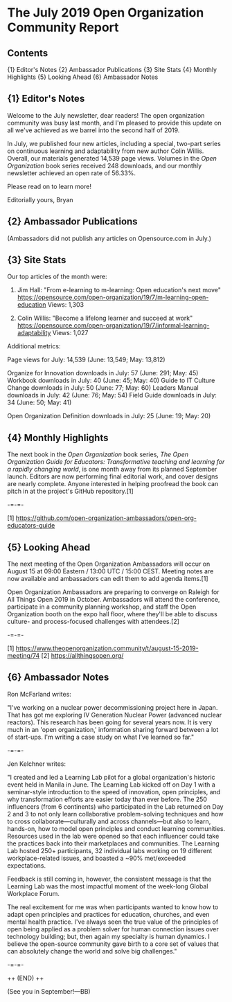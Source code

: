# The July 2019 Open Organization Community Report
## Contents

{1} Editor's Notes
{2} Ambassador Publications
{3} Site Stats
{4} Monthly Highlights
{5} Looking Ahead
{6} Ambassador Notes

## {1} Editor's Notes

Welcome to the July newsletter, dear readers! The open organization community was busy last month, and I'm pleased to provide this update on all we've achieved as we barrel into the second half of 2019.

In July, we published four new articles, including a special, two-part series on continuous learning and adaptability from new author Colin Willis. Overall, our materials generated 14,539 page views. Volumes in the _Open Organization_ book series received 248 downloads, and our monthly newsletter achieved an open rate of 56.33%.

Please read on to learn more!

Editorially yours,
Bryan

## {2} Ambassador Publications

(Ambassadors did not publish any articles on Opensource.com in July.)

## {3} Site Stats

Our top articles of the month were:

1. Jim Hall: "From e-learning to m-learning: Open education's next move"
https://opensource.com/open-organization/19/7/m-learning-open-education
Views: 1,303

2. Colin Willis: "Become a lifelong learner and succeed at work"
https://opensource.com/open-organization/19/7/informal-learning-adaptability
Views: 1,027

Additional metrics:

Page views for July: 14,539 (June: 13,549; May: 13,812)

Organize for Innovation downloads in July: 57 (June: 291; May: 45)
Workbook downloads in July: 40 (June: 45; May: 40)
Guide to IT Culture Change downloads in July: 50 (June: 77; May: 60)
Leaders Manual downloads in July: 42 (June: 76; May: 54)
Field Guide downloads in July: 34 (June: 50; May: 41)

Open Organization Definition downloads in July: 25 (June: 19; May: 20)

## {4} Monthly Highlights

The next book in the _Open Organization_ book series, _The Open Organization Guide for Educators: Transformative teaching and learning for a rapidly changing world_, is one month away from its planned September launch. Editors are now performing final editorial work, and cover designs are nearly complete. Anyone interested in helping proofread the book can pitch in at the project's GitHub repository.[1]

-=-=-

[1] https://github.com/open-organization-ambassadors/open-org-educators-guide

## {5} Looking Ahead

The next meeting of the Open Organization Ambassadors will occur on August 15 at 09:00 Eastern / 13:00 UTC / 15:00 CEST. Meeting notes are now available and ambassadors can edit them to add agenda items.[1]

Open Organization Ambassadors are preparing to converge on Raleigh for All Things Open 2019 in October. Ambassadors will attend the conference, participate in a community planning workshop, and staff the Open Organization booth on the expo hall floor, where they'll be able to discuss culture- and process-focused challenges with attendees.[2]

-=-=-

[1] https://www.theopenorganization.community/t/august-15-2019-meeting/74
[2] https://allthingsopen.org/

## {6} Ambassador Notes

Ron McFarland writes:

"I've working on a nuclear power decommissioning project here in Japan. That has got me exploring IV Generation Nuclear Power (advanced nuclear reactors). This research has been going for several years now. It is very much in an 'open organization,' information sharing forward between a lot of start-ups. I'm writing a case study on what I’ve learned so far."

-=-=-

Jen Kelchner writes:

"I created and led a Learning Lab pilot for a global organization's historic event held in Manila in June. The Learning Lab kicked off on Day 1 with a seminar-style introduction to the speed of innovation, open principles, and why transformation efforts are easier today than ever before. The 250 influencers (from 6 continents) who participated in the Lab returned on Day 2 and 3 to not only learn collaborative problem-solving techniques and how to cross collaborate—culturally and across channels—but also to learn, hands-on, how to model open principles and conduct learning communities. Resources used in the lab were opened so that each influencer could take the practices back into their marketplaces and communities. The Learning Lab hosted 250+ participants, 32 individual labs working on 19 different workplace-related issues, and boasted a ~90% met/exceeded expectations.

Feedback is still coming in, however, the consistent message is that the Learning Lab was the most impactful moment of the week-long Global Workplace Forum.

The real excitement for me was when participants wanted to know how to adapt open principles and practices for education, churches, and even mental health practice. I've always seen the true value of the principles of open being applied as a problem solver for human connection issues over technology building; but, then again my specialty is human dynamics. I believe the open-source community gave birth to a core set of values that can absolutely change the world and solve big challenges."

-=-=-

++ (END) ++

(See you in September!—BB)
